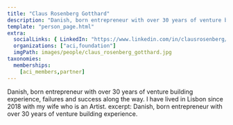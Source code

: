 ```yaml
---
title: "Claus Rosenberg Gotthard"
description: "Danish, born entrepreneur with over 30 years of venture building experience."
template: "person_page.html"
extra:
  socialLinks: { LinkedIn: "https://www.linkedin.com/in/clausrosenberg/"}
  organizations: ["aci,foundation"]
  imgPath: images/people/claus_rosenberg_gotthard.jpg
taxonomies:
  memberships:
    [aci_members,partner]
---
```


Danish, born entrepreneur with over 30 years of venture building experience, failures and success along the way. I have lived in Lisbon since 2018 with my wife who is an Artist.
excerpt: Danish, born entrepreneur with over 30 years of venture building experience.